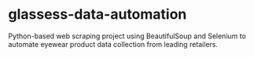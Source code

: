 # glassess-data-automation
Python-based web scraping project using BeautifulSoup and Selenium to automate eyewear product data collection from leading retailers.
